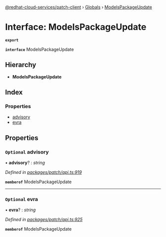 [@redhat-cloud-services/patch-client](../README.md) › [Globals](../globals.md) › [ModelsPackageUpdate](modelspackageupdate.md)

# Interface: ModelsPackageUpdate

**`export`** 

**`interface`** ModelsPackageUpdate

## Hierarchy

* **ModelsPackageUpdate**

## Index

### Properties

* [advisory](modelspackageupdate.md#optional-advisory)
* [evra](modelspackageupdate.md#optional-evra)

## Properties

### `Optional` advisory

• **advisory**? : *string*

*Defined in [packages/patch/api.ts:919](https://github.com/RedHatInsights/javascript-clients/blob/fff47de/packages/patch/api.ts#L919)*

**`memberof`** ModelsPackageUpdate

___

### `Optional` evra

• **evra**? : *string*

*Defined in [packages/patch/api.ts:925](https://github.com/RedHatInsights/javascript-clients/blob/fff47de/packages/patch/api.ts#L925)*

**`memberof`** ModelsPackageUpdate
